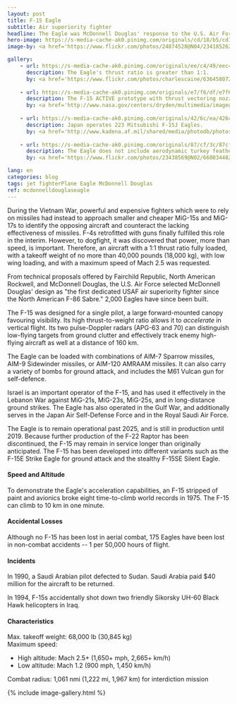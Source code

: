```yaml
---
layout: post
title: F-15 Eagle
subtitle: Air superiority fighter
headline: The Eagle was McDonnell Douglas' response to the U.S. Air Force's need for an air superiority fighter in 1968. Since its first flight in 1972, the Eagle perpetrated 104 kills in the air superiority role without a single loss.
hero-image: https://s-media-cache-ak0.pinimg.com/originals/cd/18/b5/cd18b5d2282936a9cacb856c0cecfe70.jpg
image-by: <a href='https://www.flickr.com/photos/24874528@N04/23418526264/in/photolist-BFwyd6-BFw7hZ-BFq4Yd-aCmKXY-7sbtHf-oJTRhc-9D4cCg-2jz5e-6fy4c6-8yecmQ-6S9ySw-vY7kuX-etCvFU-bzQ5Gd-7rPiej-9Lkiki-9Lkitv-auRgmW-mPaei-24U98-EoB85-2fvotn-24Ubm-2YqXAa-nUACUu-6S5ui6-8tP4TJ-neKkGF-mBwke-EoG7x-63Fpwx-gYUZnF-614rx-GBadc-2Yvsxy-2fvr3k-63FmNK-iTWza-8ZLEg8-2fzUnY-63Fo3v-63FoDP-2tD9X3-63KCis-63Fn54-5eq1eS-63KDAs-p2tYai-cX9nzQ-2YqYCF' target='_new'>F-15 Eagle - RAF Lakenheath</a> by <a href='https://www.flickr.com/photos/24874528@N04/' target='_new'>Airwolfhound</a> under <a href='https://creativecommons.org/licenses/by-sa/2.0/' target='_new'>Attribution-ShareAlike 2.0 Generic</a>

gallery:
    - url: https://s-media-cache-ak0.pinimg.com/originals/ee/c4/49/eec44955f913b52bac24116f123a7cc0.jpg
      description: The Eagle's thrust ratio is greater than 1:1.
      by: <a href='https://www.flickr.com/photos/charlescaine/6364580725/in/photolist-aGq97r-bsGBq1-auNAkc-auRgbj-jqmgr-auNAmg-au7kpV-qoa5rF-oT4JD4-piY7TX-5VyDdB-6TkFFb-9WchX9-bm6nRP-o7U1Da-rkSs8i-dGcQVS-au9ZvC-jicL6y-8Cg7PN-jqmgP-iBLs8m-auNAtZ-au9Zw5-6KUyct-dGbnD5-dG627a-arLoFu-5CrShi-auRKMJ-piY8VB-72onMc-piY8rF-au9Zvw-brtMCr-cjjSi5-pe8yJD-o85kXo-5txvq7-cjjSDh-8s7iD1-aiTaNB-aDJstt-72onPP-7Fnnn8-8C7GYG-86UCMx-dfMS4p-auP8sn-cjkvLf' target='_new'>F-15 Eagle Vapor Cone</a> by <a href='https://www.flickr.com/photos/charlescaine/' target='_new'>Charles Caine</a> under <a href='https://creativecommons.org/licenses/by/2.0/' target='_new'>Attribution 2.0 Generic</a>
    
    - url: https://s-media-cache-ak0.pinimg.com/originals/e7/f6/df/e7f6df57632bd856acd924aab5cb5b5a.jpg
      description: The F-15 ACTIVE prototype with thrust vectoring nozzles. This aircraft demonstrated short takeoff and quick-stop capabilities. It was also used to develop the Strike Eagle, and became the oldest flying F-15.
      by: <a href='http://www.nasa.gov/centers/dryden/multimedia/imagegallery/F-15ACTIVE/index.html' target='_new'>F-15ACTIVE</a> by NASA/Jim Ross under <a href='https://commons.wikimedia.org/w/index.php?curid=2494655' target='_new'>Public Domain</a>
      
    - url: https://s-media-cache-ak0.pinimg.com/originals/42/6c/ea/426ceaa7e941e4de7242fd85a29e142a.jpg
      description: Japan operates 223 Mitsubishi F-15J Eagles.
      by: <a href='http://www.kadena.af.mil/shared/media/photodb/photos/090730-F-3252P-159.jpg' target='_new'>Japan Air Self Defense Force F-15 (F-15DJ)</a> by <a href='http://www.kadena.af.mil/' target='_new'>Angelique Perez</a>, U.S. Air Force <a href='https://commons.wikimedia.org/w/index.php?curid=8444349' target='_new'>Public Domain</a>
      
    - url: https://s-media-cache-ak0.pinimg.com/originals/87/cf/3c/87cf3c2d526c0770d2af0391ff71099b.jpg
      description: The Eagle does not include aerodynamic turkey feather exhaust petals because they would fall off in flight; this lack results in 3% more drag.
      by: <a href='https://www.flickr.com/photos/23438569@N02/6600344823/in/photolist-b4fuyF-angch1-9KGboy-GBac6-9Lo6xj-5HvVN-71tigN-8AR6DK-5p6F3E-cVZeJJ-p7XFSa-8Azr4Z-5G1Pie-8AMQrF-9ApL2a-6fy4dp-dZoB3t-6fy4fF-6fCdYC-8zGobD-7TkJPt-24Ubt-5YEmm-EooVL-EoB87-4ZvxLW-dR2s33-Ep4tv-6d3hu-4MVjev-24U9C-mBwjJ-anQjxv-angcww-ahtkbf-24UbJ-5YEmo-EoG8r-bNJHsT-9D4cCg-6fy4c6-vY7kuX-neKkGF-gYUZnF-aCmKXY-7sbtHf-oJTRhc-p2tYai-ErZ2M-2jz5e' target='_new'>F-15</a> by <a href='https://www.flickr.com/photos/23438569@N02/' target='_new'>Extra Zebra</a> under <a href='https://creativecommons.org/licenses/by/2.0/' target='_new'>Attribution 2.0 Generic</a>

lang: en
categories: blog
tags: jet fighterPlane Eagle McDonnell Douglas
ref: mcdonnelldouglaseagle
---
```

During the Vietnam War, powerful and expensive fighters which were to rely on missiles had instead to approach smaller and cheaper MiG-15s and MiG-17s to identify the opposing aircraft and counteract the lacking effectiveness of missiles. F-4s retrofitted with guns finally fulfilled this role in the interim. However, to dogfight, it was discovered that power, more than speed, is important. Therefore, an aircraft with a 1:1 thrust ratio fully loaded, with a takeoff weight of no more than 40,000 pounds (18,000 kg), with low wing loading, and with a maximum speed of Mach 2.5 was requested.

From technical proposals offered by Fairchild Republic, North American Rockwell, and McDonnell Douglas, the U.S. Air Force selected McDonnell Douglas' design as "the first dedicated USAF air superiority fighter since the North American F-86 Sabre." 2,000 Eagles have since been built.

The F-15 was designed for a single pilot, a large forward-mounted canopy favouring visibility. Its high thrust-to-weight ratio allows it to <i>accelerate</i> in vertical flight. Its two pulse-Doppler radars (APG-63 and 70) can distinguish low-flying targets from ground clutter and effectively track enemy high-flying aircraft as well at a distance of 160 km.

The Eagle can be loaded with combinations of AIM-7 Sparrow missiles, AIM-9 Sidewinder missiles, or AIM-120 AMRAAM missiles. It can also carry a variety of bombs for ground attack, and includes the M61 Vulcan gun for self-defence.

Israel is an important operator of the F-15, and has used it effectively in the Lebanon War against MiG-21s, MiG-23s, MiG-25s, and in long-distance ground strikes. The Eagle has also operated in the Gulf War, and additionally serves in the Japan Air Self-Defense Force and in the Royal Saudi Air Force.

The Eagle is to remain operational past 2025, and is still in production until 2019. Because further production of the F-22 Raptor has been discontinued, the F-15 may remain in service longer than originally anticipated. The F-15 has been developed into different variants such as the F-15E Strike Eagle for ground attack and the stealthy F-15SE Silent Eagle.

<h4>Speed and Altitude</h4>
To demonstrate the Eagle's acceleration capabilities, an F-15 stripped of paint and avionics broke eight time-to-climb world records in 1975. The F-15 can climb to 10 km in one minute.

<h4>Accidental Losses</h4>
Although no F-15 has been lost in aerial combat, 175 Eagles have been lost in non-combat accidents -- 1 per 50,000 hours of flight.

<h4>Incidents</h4>
In 1990, a Saudi Arabian pilot defected to Sudan. Saudi Arabia paid $40 million for the aircraft to be returned.

In 1994, F-15s accidentally shot down two friendly Sikorsky UH-60 Black Hawk helicopters in Iraq.

<h4>Characteristics</h4>
Max. takeoff weight: 68,000 lb (30,845 kg)<br />
Maximum speed:
<ul>
    <li>High altitude: Mach 2.5+ (1,650+ mph, 2,665+ km/h)</li>
    <li>Low altitude: Mach 1.2 (900 mph, 1,450 km/h)</li>
</ul>
Combat radius: 1,061 nmi (1,222 mi, 1,967 km) for interdiction mission


{% include image-gallery.html %}